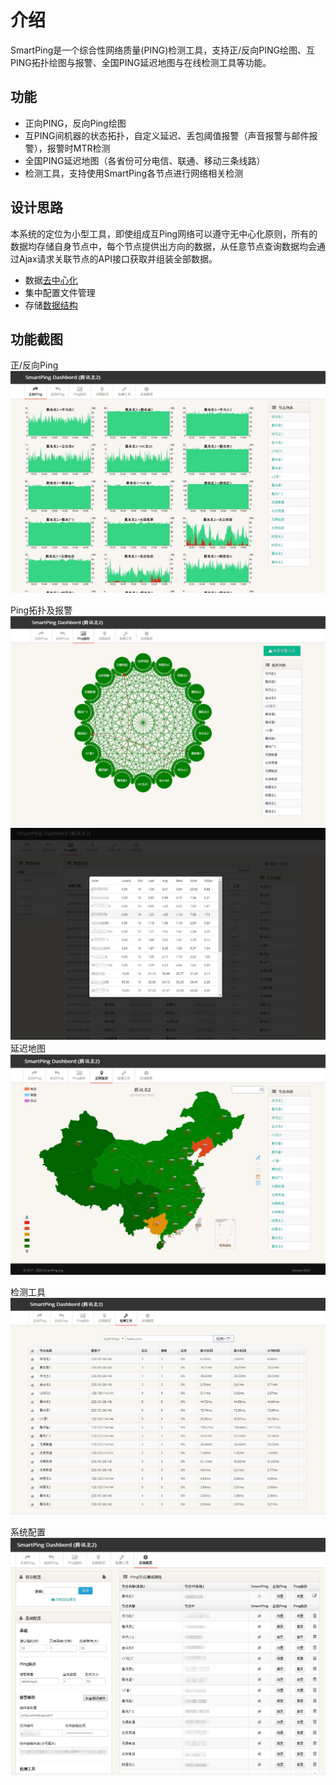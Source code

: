 # 介绍

SmartPing是一个综合性网络质量\(PING\)检测工具，支持正/反向PING绘图、互PING拓扑绘图与报警、全国PING延迟地图与在线检测工具等功能。

## 功能

* 正向PING，反向Ping绘图
* 互PING间机器的状态拓扑，自定义延迟、丢包阈值报警（声音报警与邮件报警），报警时MTR检测
* 全国PING延迟地图（各省份可分电信、联通、移动三条线路）
* 检测工具，支持使用SmartPing各节点进行网络相关检测

## 设计思路

本系统的定位为小型工具，即使组成互Ping网络可以遵守无中心化原则，所有的数据均存储自身节点中，每个节点提供出方向的数据，从任意节点查询数据均会通过Ajax请求关联节点的API接口获取并组装全部数据。

* 数据[去中心化](https://docs.smartping.org/arch/decentralized.html)
* 集中配置文件管理
* 存储[数据结构](https://docs.smartping.org/arch/data.html)

## 功能截图

正/反向Ping![](/assets/index.jpg)

Ping拓扑及报警![](/assets/topology.jpg)![](/assets/alert.jpg)延迟地图![](/assets/map.jpg)

检测工具![](/assets/tools.jpg)

系统配置![](/assets/config.jpg)



